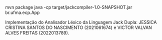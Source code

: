 mvn package
java -cp target/jackcompiler-1.0-SNAPSHOT.jar br.ufma.ecp.App



Implementação do Analisador Léxico da Linguagem Jack
Dupla: JESSICA CRISTINA SANTOS DO NASCIMENTO (2021061674) e VICTOR VALVAN ALVES FREITAS (2022013789).  

